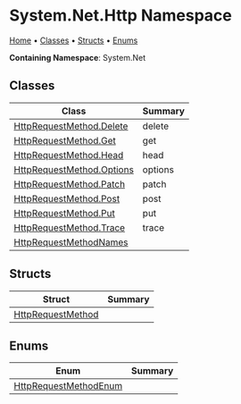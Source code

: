 # System\.Net\.Http Namespace

[Home](../README.md) &#x2022; [Classes](#classes) &#x2022; [Structs](#structs) &#x2022; [Enums](#enums)

**Containing Namespace**: System\.Net

## Classes

| Class | Summary |
| ----- | ------- |
| [HttpRequestMethod.Delete](HttpRequestMethod/Delete/README.md) | delete |
| [HttpRequestMethod.Get](HttpRequestMethod/Get/README.md) | get |
| [HttpRequestMethod.Head](HttpRequestMethod/Head/README.md) | head |
| [HttpRequestMethod.Options](HttpRequestMethod/Options/README.md) | options |
| [HttpRequestMethod.Patch](HttpRequestMethod/Patch/README.md) | patch |
| [HttpRequestMethod.Post](HttpRequestMethod/Post/README.md) | post |
| [HttpRequestMethod.Put](HttpRequestMethod/Put/README.md) | put |
| [HttpRequestMethod.Trace](HttpRequestMethod/Trace/README.md) | trace |
| [HttpRequestMethodNames](HttpRequestMethodNames/README.md) | |

## Structs

| Struct | Summary |
| ------ | ------- |
| [HttpRequestMethod](HttpRequestMethod/README.md) | |

## Enums

| Enum | Summary |
| ---- | ------- |
| [HttpRequestMethodEnum](HttpRequestMethodEnum/README.md) | |


